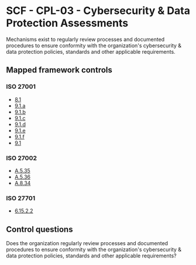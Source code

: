 # SCF - CPL-03 - Cybersecurity & Data Protection Assessments
Mechanisms exist to regularly review processes and documented procedures to ensure conformity with the organization's cybersecurity & data protection policies, standards and other applicable requirements.
## Mapped framework controls
### ISO 27001
- [8.1](../iso27001/8.md#81)
- [9.1.a](../iso27001/9.md#91a)
- [9.1.b](../iso27001/9.md#91b)
- [9.1.c](../iso27001/9.md#91c)
- [9.1.d](../iso27001/9.md#91d)
- [9.1.e](../iso27001/9.md#91e)
- [9.1.f](../iso27001/9.md#91f)
- [9.1](../iso27001/9.md#91)
  
### ISO 27002
- [A.5.35](../iso27002/a-5.md#a535)
- [A.5.36](../iso27002/a-5.md#a536)
- [A.8.34](../iso27002/a-8.md#a834)
  
### ISO 27701
- [6.15.2.2](../iso27701/61522.md)
  
## Control questions
Does the organization regularly review processes and documented procedures to ensure conformity with the organization's cybersecurity & data protection policies, standards and other applicable requirements?
  